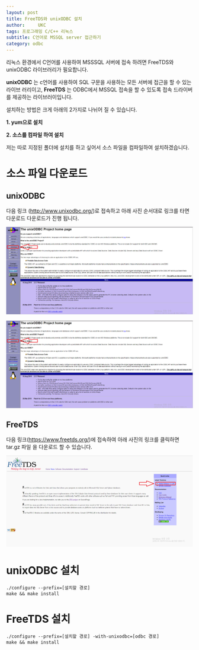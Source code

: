 ```yaml
---
layout: post
title: FreeTDS와 unixODBC 설치
author:     UKC
tags: 프로그래밍 C/C++ 리눅스 
subtitle: C언어로 MSSQL server 접근하기
category: odbc
---
```


리눅스 환경에서 C언어를 사용하여 MSSSQL 서버에 접속 하려면 FreeTDS와 unixODBC
라이브러리가 필요합니다. 

__unixODBC__ 는 c언어를 사용하여 SQL 구문을 사용하는 모든 서버에 접근을 할 수 있는 라이브
러리이고, __FreeTDS__ 는 ODBC에서 MSSQL 접속을 할 수 있도록 접속 드라이버를 제공하는 라이브러이입니다.

설치하는 방법은 크게 아래의 2가지로 나뉘어 질 수 있습니다.

__1. yum으로 설치__

__2. 소스를 컴파일 하여 설치__

저는 따로 지정된 폴더에 설치를 하고 싶어서 소스 파일을 컴파일하여 설치하겠습니다.

# 소스 파일 다운로드 

## unixODBC

다음 링크 (http://www.unixodbc.org/)로 접속하고 아래 사진 순서대로 링크를 타면
다운로드 다운로드가 진행 됩니다.

![FreeTDS_homepage](/img/2020-01-05/odbc_1.png)

![FreeTDS_homepage](/img/2020-01-05/odbc_1.png)

## FreeTDS

다음 링크(https://www.freetds.org/)에 접속하여 아래 사진의 링크를 클릭하면 tar.gz 파일
을 다운로드 할 수 있습니다. 

![FreeTDS_homepage](/img/2020-01-05/freetds.png)

# unixODBC 설치 
	./configure --prefix=[설치할 경로]
	make && make install

# FreeTDS 설치 
	./configure --prefix=[설치할 경로] -with-unixodbc=[odbc 경로]
	make && make install
